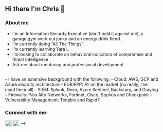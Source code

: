 ## Hi there I'm Chris 👋

### About me
- I'm an Information Security Executive (don't hold it against me), a garage gym work out junky and an energy drink fiend. 
- I’m currently doing "All The Things"
- I’m currently learning Yara L
- I’m looking to collaborate on behavioral indicators of compromise and threat intelligence
- Ask me about mentoring and professional development
<br />
- I have an extensive background with the following:
- Cloud: AWS, GCP and Azure security architecture
- EDR/EPP: All on the market (no really, I've used them all)
- SIEM: Splunk, Devo, Azure Sentinel, Backstory, and Graylog
- Firewalls: Palo Alto Networks, Fortinet, Cisco, Sophos and Checkpoint
- Vulnerability Management: Tenable and Rapid7

### Connect with me:
-->
[<img align="left" alt="cr00ster | Twitter" width="22px" src="https://cdn.jsdelivr.net/npm/simple-icons@v3/icons/twitter.svg" />][twitter]
[<img align="left" alt="cr00ster | LinkedIn" width="22px" src="https://cdn.jsdelivr.net/npm/simple-icons@v3/icons/linkedin.svg" />][linkedin]

[twitter]: https://twitter.com/cr00ster
[linkedin]: https://www.linkedin.com/in/christopher-russell-5a9b20a7/

 
